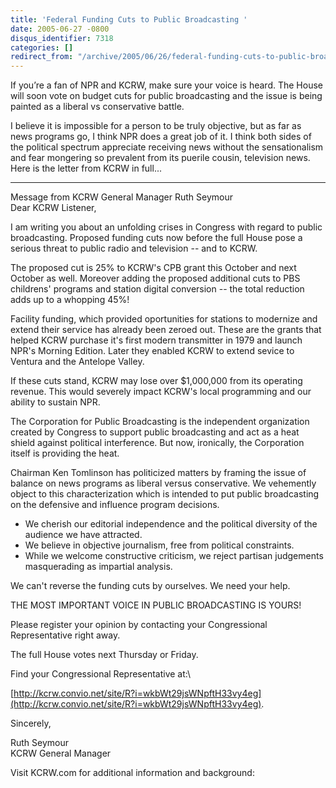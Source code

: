 ```yaml
---
title: 'Federal Funding Cuts to Public Broadcasting '
date: 2005-06-27 -0800
disqus_identifier: 7318
categories: []
redirect_from: "/archive/2005/06/26/federal-funding-cuts-to-public-broadcasting.aspx/"
---
```


If you’re a fan of NPR and KCRW, make sure your voice is heard. The
House will soon vote on budget cuts for public broadcasting and the
issue is being painted as a liberal vs conservative battle.

I believe it is impossible for a person to be truly objective, but as
far as news programs go, I think NPR does a great job of it. I think
both sides of the political spectrum appreciate receiving news without
the sensationalism and fear mongering so prevalent from its puerile
cousin, television news. Here is the letter from KCRW in full...

* * * * *

Message from KCRW General Manager Ruth Seymour\
 Dear KCRW Listener,

I am writing you about an unfolding crises in Congress with regard to
public broadcasting. Proposed funding cuts now before the full House
pose a serious threat to public radio and television -- and to KCRW.

The proposed cut is 25% to KCRW's CPB grant this October and next
October as well. Moreover adding the proposed additional cuts to PBS
childrens' programs and station digital conversion -- the total
reduction adds up to a whopping 45%!

Facility funding, which provided oportunities for stations to modernize
and extend their service has already been zeroed out. These are the
grants that helped KCRW purchase it's first modern transmitter in 1979
and launch NPR's Morning Edition. Later they enabled KCRW to extend
sevice to Ventura and the Antelope Valley.

If these cuts stand, KCRW may lose over \$1,000,000 from its operating
revenue. This would severely impact KCRW's local programming and our
ability to sustain NPR.

The Corporation for Public Broadcasting is the independent organization
created by Congress to support public broadcasting and act as a heat
shield against political interference. But now, ironically, the
Corporation itself is providing the heat.

Chairman Ken Tomlinson has politicized matters by framing the issue of
balance on news programs as liberal versus conservative. We vehemently
object to this characterization which is intended to put public
broadcasting on the defensive and influence program decisions.

-   We cherish our editorial independence and the political diversity of
    the audience we have attracted.
-   We believe in objective journalism, free from political constraints.
-   While we welcome constructive criticism, we reject partisan
    judgements masquerading as impartial analysis.

We can't reverse the funding cuts by ourselves. We need your help.

THE MOST IMPORTANT VOICE IN PUBLIC BROADCASTING IS YOURS!

Please register your opinion by contacting your Congressional
Representative right away.

The full House votes next Thursday or Friday.

Find your Congressional Representative at:\

[http://kcrw.convio.net/site/R?i=wkbWt29jsWNpftH33vy4eg](http://kcrw.convio.net/site/R?i=wkbWt29jsWNpftH33vy4eg).

Sincerely,

Ruth Seymour\
 KCRW General Manager

Visit KCRW.com for additional information and background:

